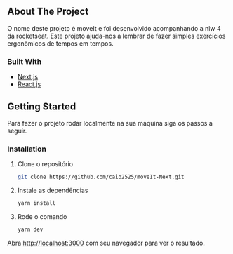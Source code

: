 ## About The Project
O nome deste projeto é moveIt e foi desenvolvido acompanhando a nlw 4 da rocketseat. Este projeto ajuda-nos a lembrar de fazer simples exercícios ergonômicos de tempos em tempos. 

### Built With
* [Next.js](https://nextjs.org/)
* [React.js](https://pt-br.reactjs.org/)
 
## Getting Started
Para fazer o projeto rodar localmente na sua máquina siga os passos a seguir.

### Installation

1. Clone o repositório
   ```sh
   git clone https://github.com/caio2525/moveIt-Next.git
   ```
2. Instale as dependências 
   ```sh
   yarn install
   ```
4. Rode o comando
    ```sh
   yarn dev
   ```
Abra [http://localhost:3000](http://localhost:3000) com seu navegador para ver o resultado.


